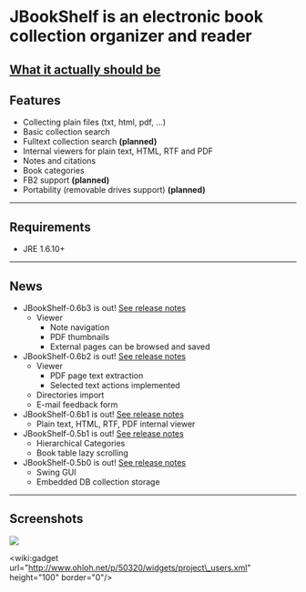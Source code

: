 # JBookShelf is an electronic book collection organizer and reader #

## [What it actually should be](http://www.mendeley.com/) ##

## Features ##
  * Collecting plain files (txt, html, pdf, ...)
  * Basic collection search
  * Fulltext collection search **(planned)**
  * Internal viewers for plain text, HTML, RTF and PDF
  * Notes and citations
  * Book categories
  * FB2 support **(planned)**
  * Portability (removable drives support) **(planned)**


---


## Requirements ##
  * JRE 1.6.10+


---


## News ##
  * JBookShelf-0.6b3 is out! [See release notes](http://code.google.com/p/jbookshelf/wiki/Release_Notes)
    * Viewer
      * Note navigation
      * PDF thumbnails
      * External pages can be browsed and saved
  * JBookShelf-0.6b2 is out! [See release notes](http://code.google.com/p/jbookshelf/wiki/Release_Notes)
    * Viewer
      * PDF page text extraction
      * Selected text actions implemented
    * Directories import
    * E-mail feedback form
  * JBookShelf-0.6b1 is out! [See release notes](http://code.google.com/p/jbookshelf/wiki/Release_Notes)
    * Plain text, HTML, RTF, PDF internal viewer
  * JBookShelf-0.5b1 is out! [See release notes](http://code.google.com/p/jbookshelf/wiki/Release_Notes)
    * Hierarchical Categories
    * Book table lazy scrolling
  * JBookShelf-0.5b0 is out! [See release notes](http://code.google.com/p/jbookshelf/wiki/Release_Notes)
    * Swing GUI
    * Embedded DB collection storage


---


## Screenshots ##

[![](http://jbookshelf.googlecode.com/svn/trunk/doc/screenshots/main_window-thumbnail.jpg)](http://code.google.com/p/jbookshelf/wiki/Screenshots)

&lt;wiki:gadget url="http://www.ohloh.net/p/50320/widgets/project\_users.xml" height="100" border="0"/&gt;